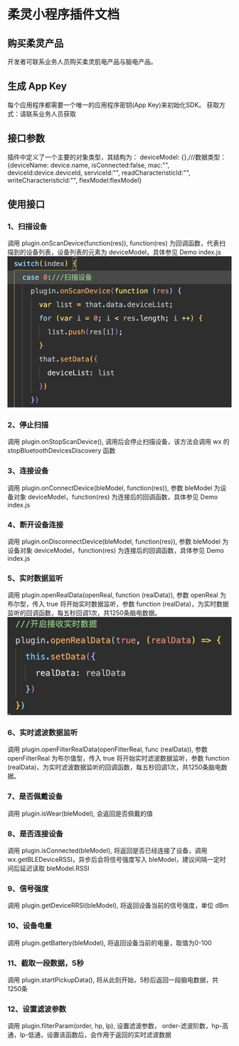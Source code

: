 # 柔灵小程序插件文档

## 购买柔灵产品
开发者可联系业务人员购买柔灵肌电产品与脑电产品。

## 生成 App Key
每个应用程序都需要一个唯一的应用程序密钥(App Key)来初始化SDK。
获取方式：请联系业务人员获取

## 接口参数
插件中定义了一个主要的对象类型，其结构为：
deviceModel: {},///数据类型：{deviceName: device.name, isConnected:false, mac:"", deviceId:device.deviceId, serviceId:"", readCharacteristicId:"", writeCharacteristicId:"", flexModel:flexModel}

## 使用接口
### 1、扫描设备
调用 plugin.onScanDevice(function(res)), function(res) 为回调函数，代表扫描到的设备列表，设备列表的元素为 deviceModel，具体参见 Demo index.js
![链接](./扫描设备.png)
### 2、停止扫描
调用 plugin.onStopScanDevice(), 调用后会停止扫描设备，该方法会调用 wx 的 stopBluetoothDevicesDiscovery 函数
### 3、连接设备
调用 plugin.onConnectDevice(bleModel, function(res)), 参数 bleModel 为设备对象 deviceModel，function(res) 为连接后的回调函数，具体参见 Demo index.js
### 4、断开设备连接
调用 plugin.onDisconnectDevice(bleModel, function(res)), 参数 bleModel 为设备对象 deviceModel，function(res) 为连接后的回调函数，具体参见 Demo index.js
### 5、实时数据监听
调用 plugin.openRealData(openReal, function (realData)), 参数 openReal 为布尔型，传入 true 将开始实时数据监听，参数 function (realData)，为实时数据监听的回调函数，每五秒回调1次，共1250条脑电数据。
![链接](./实时数据.png)
### 6、实时滤波数据监听
调用 plugin.openFilterRealData(openFilterReal, func (realData)), 参数 openFilterReal 为布尔值型，传入 true 将开始实时滤波数据监听，参数 function (realData)，为实时滤波数据监听的回调函数，每五秒回调1次，共1250条脑电数据。
### 7、是否佩戴设备
调用 plugin.isWear(bleModel), 会返回是否佩戴的值
### 8、是否连接设备
调用 plugin.isConnected(bleModel), 将返回是否已经连接了设备，调用 wx.getBLEDeviceRSSI，异步后会将信号强度写入 bleModel，建议间隔一定时间后延迟读取 bleModel.RSSI
### 9、信号强度
调用 plugin.getDeviceRRSI(bleModel), 将返回设备当前的信号强度，单位 dBm
### 10、设备电量
调用 plugin.getBattery(bleModel), 将返回设备当前的电量，取值为0-100
### 11、截取一段数据，5秒
调用 plugin.startPickupData(), 将从此刻开始，5秒后返回一段脑电数据，共1250条
### 12、设置滤波参数
调用 plugin.filterParam(order, hp, lp), 设置滤波参数， order-滤波阶数，hp-高通，lp-低通，设置该函数后，会作用于返回的实时滤波数据





